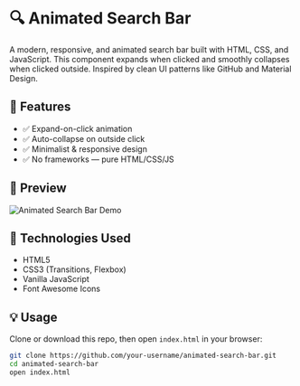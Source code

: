 # 🔍 Animated Search Bar

A modern, responsive, and animated search bar built with HTML, CSS, and JavaScript. This component expands when clicked and smoothly collapses when clicked outside. Inspired by clean UI patterns like GitHub and Material Design.

## 🚀 Features

- ✅ Expand-on-click animation
- ✅ Auto-collapse on outside click
- ✅ Minimalist & responsive design
- ✅ No frameworks — pure HTML/CSS/JS

## 📸 Preview

![Animated Search Bar Demo](https://cdn.dribbble.com/userupload/12711050/file/original-1d9cccbbf2ea5ce7311400c9e9340910.gif)

## 🧩 Technologies Used

- HTML5
- CSS3 (Transitions, Flexbox)
- Vanilla JavaScript
- Font Awesome Icons

## 💡 Usage

Clone or download this repo, then open `index.html` in your browser:

```bash
git clone https://github.com/your-username/animated-search-bar.git
cd animated-search-bar
open index.html

